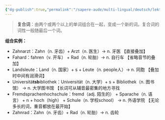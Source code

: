 ```yaml
---
{"dg-publish":true,"permalink":"/sapere-aude/multi-lingual/deutsch/lektion-4/","dgPassFrontmatter":true}
---
```



> **复合词**：由两个或两个以上的单词组合在一起，变成一个新的词。复合词的词性一般随最后一个词。


**组合实例：**

- Zahnarzt：Zahn（n. 牙齿）+ Arzt（n. 医生）→ n. 牙医     【直接叠加】
- Fahard：fahren（v. 开车） + Rad（n. 轮胎）→ n. 自行车 【省略音节的叠加】
- Landsleute：Land（n. 国家）+ s + Leute（n. people人）→ n. 同胞 【叠加时中间有润滑词】
- Universitä**tsb**ibliothek：Universität（n. 大学）+ s + Bibliothek（n. 图书馆） → n. 大学图书馆 【长词可从辅音最密集的地方寻找
- Fremdsprachenhochschule：fremd（adj. 陌生的） + Sparache（n. 语言） + n + hoch（high） + Schule（n. 学校school） → n. 外语学院  【无论多长的词，重音都放在最开始】
- Zahnrad：Zahn（n. 牙齿）+ Rad（n. 轮胎）→ n. 齿轮

